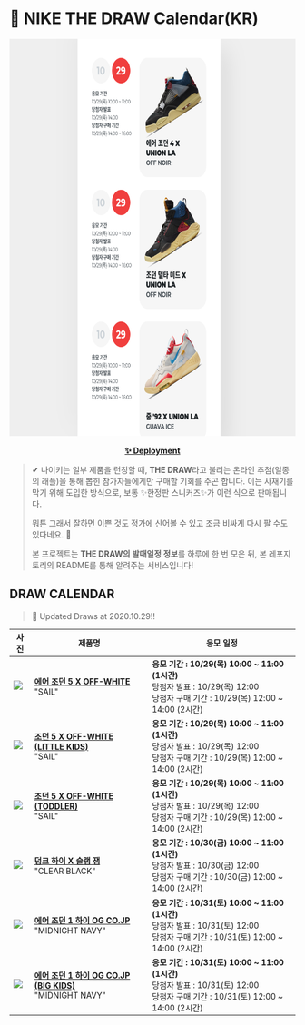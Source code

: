 # 👟 NIKE THE DRAW Calendar(KR)

<div align="center">
  <a href="https://junhoyeo.github.io/NIKE-THE-DRAW-Calendar/">
    <img src="./docs/images/preview.png" alt="Preview image of deployed application" height="700px" width="700px" />
  </a>
</div>

<p align="center">
  <a href="https://junhoyeo.github.io/NIKE-THE-DRAW-Calendar/">
    <strong>✨ Deployment</strong>
  </a>
</p>

> ✔ 나이키는 일부 제품을 런칭할 때, **THE DRAW**라고 불리는 온라인 추첨(일종의 래플)을 통해 뽑힌 참가자들에게만 구매할 기회를 주곤 합니다. 이는 사재기를 막기 위해 도입한 방식으로, 보통 ✨한정판 스니커즈✨가 이런 식으로 판매됩니다.
>
> 뭐튼 그래서 잘하면 이쁜 것도 정가에 신어볼 수 있고 조금 비싸게 다시 팔 수도 있다네요. 🤭
>
> 본 프로젝트는 **THE DRAW의 발매일정 정보**를 하루에 한 번 모은 뒤, 본 레포지토리의 README를 통해 알려주는 서비스입니다!

## DRAW CALENDAR

<!-- DRAW CALENDAR: START -->

> 👟 Updated Draws at 2020.10.29‼️

| 사진 | 제품명 | 응모 일정 |
| --- | ---- | ------- |
| <img src="https://static-breeze.nike.co.kr/kr/ko_kr/cmsstatic/product/DH8565-100/75cec5b7-d8b3-4302-b091-c1515cb0c059_primary.jpg?gallery" width="256" /> | <a href="https://www.nike.com/kr/launch/t/men/fw/basketball/DH8565-100/rzte80/air-jordan-5-retro-sp"><strong>에어 조던 5 X OFF-WHITE</strong><br /></a> "SAIL" | <strong>응모 기간 : 10/29(목) 10:00 ~ 11:00 (1시간)</strong><br />당첨자 발표 : 10/29(목) 12:00<br />당첨자 구매 기간 : 10/29(목) 12:00 ~ 14:00 (2시간) |
| <img src="https://static-breeze.nike.co.kr/kr/ko_kr/cmsstatic/product/CV4827-100/65576bb6-3ea1-458c-86a5-a28c77ea34d4_primary.jpg?gallery" width="256" /> | <a href="https://www.nike.com/kr/launch/t/little-kids/fw/basketball/CV4827-100/bprg62/jordan-5-retro-sp-ps"><strong>조던 5 X OFF-WHITE (LITTLE KIDS)</strong><br /></a> "SAIL" | <strong>응모 기간 : 10/29(목) 10:00 ~ 11:00 (1시간)</strong><br />당첨자 발표 : 10/29(목) 12:00<br />당첨자 구매 기간 : 10/29(목) 12:00 ~ 14:00 (2시간) |
| <img src="https://static-breeze.nike.co.kr/kr/ko_kr/cmsstatic/product/CV4828-100/0eb7690b-ba8d-4073-8693-5d5fc5bd91bc_primary.jpg?gallery" width="256" /> | <a href="https://www.nike.com/kr/launch/t/baby/fw/basketball/CV4828-100/iyzs16/jordan-5-retro-sp-td"><strong>조던 5 X OFF-WHITE (TODDLER)</strong><br /></a> "SAIL" | <strong>응모 기간 : 10/29(목) 10:00 ~ 11:00 (1시간)</strong><br />당첨자 발표 : 10/29(목) 12:00<br />당첨자 구매 기간 : 10/29(목) 12:00 ~ 14:00 (2시간) |
| <img src="https://static-breeze.nike.co.kr/kr/ko_kr/cmsstatic/product/DA1639-101/1fa4d19f-e80a-4b81-807b-add038c0a46b_primary.jpg?gallery" width="256" /> | <a href="https://www.nike.com/kr/launch/t/men/fw/nike-sportswear/DA1639-101/wysw94/nike-dunk-high-sp-sj"><strong>덩크 하이 X 슬램 잼</strong><br /></a> "CLEAR BLACK" | <strong>응모 기간 : 10/30(금) 10:00 ~ 11:00 (1시간)</strong><br />당첨자 발표 : 10/30(금) 12:00<br />당첨자 구매 기간 : 10/30(금) 12:00 ~ 14:00 (2시간) |
| <img src="https://static-breeze.nike.co.kr/kr/ko_kr/cmsstatic/product/DC1788-100/eb17ff57-afcc-4745-ac3c-163dfb8b1b7c_primary.jpg?gallery" width="256" /> | <a href="https://www.nike.com/kr/launch/t/men/fw/basketball/DC1788-100/rvgh37/air-jordan-1-high-og-co-jp"><strong>에어 조던 1 하이 OG CO.JP</strong><br /></a> "MIDNIGHT NAVY" | <strong>응모 기간 : 10/31(토) 10:00 ~ 11:00 (1시간)</strong><br />당첨자 발표 : 10/31(토) 12:00<br />당첨자 구매 기간 : 10/31(토) 12:00 ~ 14:00 (2시간) |
| <img src="https://static-breeze.nike.co.kr/kr/ko_kr/cmsstatic/product/575441-141/e35ec7f5-a59b-4a8c-8760-3d7211b33681_primary.jpg?gallery" width="256" /> | <a href="https://www.nike.com/kr/launch/t/junior/fw/basketball/575441-141/akpm91/air-jordan-1-retro-high-og-gs"><strong>에어 조던 1 하이 OG CO.JP (BIG KIDS)</strong><br /></a> "MIDNIGHT NAVY" | <strong>응모 기간 : 10/31(토) 10:00 ~ 11:00 (1시간)</strong><br />당첨자 발표 : 10/31(토) 12:00<br />당첨자 구매 기간 : 10/31(토) 12:00 ~ 14:00 (2시간) |

<!-- DRAW CALENDAR: END -->
